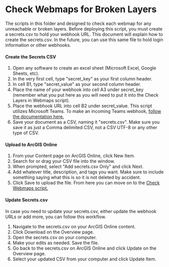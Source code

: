 # Check Webmaps for Broken Layers

The scripts in this folder and designed to check each webmap for any unreachable or broken layers. Before deploying this script, you must create a secrets.csv to hold your webhook URL. This document will explain how to create the secrets.csv. In the future, you can use this same file to hold login information or other webhooks.

#### Create the Secrets CSV
1. Open any software to create an excel sheet (Microsoft Excel, Google Sheets, etc).
2. In the very first cell, type "secret_key" as your first column header.
3. In cell B1, type "secret_value" as your second column header.
4. Place the name of your webhook into cell A3 under secret_key (remember what you put here as you will need to put it into the Check Layers in Webmaps script).
5. Place the webhook URL into cell B2 under secret_value. This script utilizes Microsoft Teams. To make an incoming Teams webhook, <a href="https://docs.microsoft.com/en-us/microsoftteams/platform/webhooks-and-connectors/how-to/add-incoming-webhook">follow the documentation here.</a>
6. Save your document as a CSV, naming it "secrets.csv". Make sure you save it as just a Comma delimited CSV, not a CSV UTF-8 or any other type of CSV.

#### Upload to ArcGIS Online
1. From your Content page on ArcGIS Online, click New Item.
2. Search for or drag your CSV file into the window.
3. When prompted, select "Add secrets.csv Only" and click Next.
4. Add whatever title, description, and tags you want. Make sure to include something saying what this is so it is not deleted by accident.
5. Click Save to upload the file. From here you can move on to the <a href="https://github.com/NAPSG/Public-Code/blob/main/Check%20Webmaps/Check%20Webmap%20for%20Broken%20Layers.ipynb">Check Webmaps script.</a>

#### Update Secrets.csv
In case you need to update your secrets.csv, either update the webhook URLs or add more, you can follow this workflow.
1. Navigate to the secrets.csv on your ArcGIS Online content.
2. Click Download on the Overview page.
3. Open the secrets.csv on your computer.
4. Make your edits as needed. Save the file.
5. Go back to the secrets.csv on ArcGIS Online and click Update on the Overview page.
6. Select your updated CSV from your computer and click Update Item.
